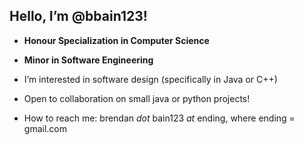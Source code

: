 ## Hello, I’m @bbain123!
- **Honour Specialization in Computer Science**
- **Minor in Software Engineering**

- I’m interested in software design (specifically in Java or C++) 


- Open to collaboration on small java or python projects! 
- How to reach me:  brendan *dot* bain123 *at* ending, where ending = gmail.com

